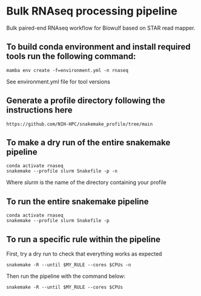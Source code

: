 # Bulk RNAseq processing pipeline
Bulk paired-end RNAseq workflow for Biowulf based on STAR read mapper.


## To build conda environment and install required tools run the following command:
```
mamba env create -f=environment.yml -n rnaseq
```
See environment.yml file for tool versions

## Generate a profile directory following the instructions here
```
https://github.com/NIH-HPC/snakemake_profile/tree/main
```

## To make a dry run of the entire snakemake pipeline
```
conda activate rnaseq
snakemake --profile slurm Snakefile -p -n 
```
Where *slurm*  is the name of the directory containing your profile 

## To run the entire snakemake pipeline
```
conda activate rnaseq
snakemake --profile slurm Snakefile -p
```

## To run a specific rule within the pipeline
First, try a dry run to check that everything works as expected
```
snakemake -R --until $MY_RULE --cores $CPUs -n
```
Then run the pipeline with the command below:
```
snakemake -R --until $MY_RULE --cores $CPUs
```
